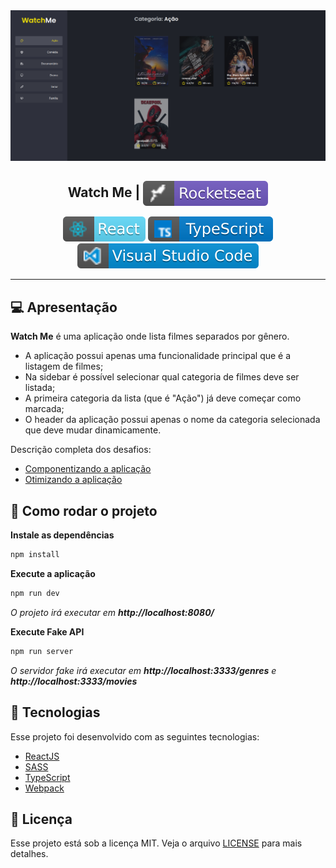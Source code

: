 <img src=".github/watch-me.png" />

<h2 align="center">
   Watch Me | <img alt="badge rocketseat" align="center" src=".github/rocket.svg">
</h2>

<p align="center">
  <img alt="badge react" src=".github/badge-react.svg">
  <img alt="badge typescript" src=".github/badge-typescript.svg">
  <img alt="badge vscode" src=".github/badge-visual_studio_code.svg">
</p>

---

## 💻 Apresentação

**Watch Me** é uma aplicação onde lista filmes separados por gênero.

- A aplicação possui apenas uma funcionalidade principal que é a listagem de filmes;
- Na sidebar é possível selecionar qual categoria de filmes deve ser listada;
- A primeira categoria da lista (que é "Ação") já deve começar como marcada;
- O header da aplicação possui apenas o nome da categoria selecionada que deve mudar dinamicamente.

Descrição completa dos desafios:
- [Componentizando a aplicação](./docs/01%20-%20Componentizando%20a%20aplica%C3%A7%C3%A3o/Componentizando%20a%20aplica%C3%A7%C3%A3o.md)
- [Otimizando a aplicação](./docs/02%20-%20Otimizando%20a%20aplica%C3%A7%C3%A3o/Otimizando%20a%20aplica%C3%A7%C3%A3o.md)



## 🧭 Como rodar o projeto

**Instale as dependências**

```bash
npm install
```

**Execute a aplicação**

```bash
npm run dev
```
*O projeto irá executar em **http://localhost:8080/***


**Execute Fake API**
```bash
npm run server
```
*O servidor fake irá executar em **http://localhost:3333/genres** e **http://localhost:3333/movies***

## 🚀 Tecnologias

Esse projeto foi desenvolvido com as seguintes tecnologias:

- [ReactJS](https://pt-br.reactjs.org/)
- [SASS](https://sass-lang.com/)
- [TypeScript](https://www.typescriptlang.org/pt/)
- [Webpack](https://webpack.js.org/)

## 📝 Licença

Esse projeto está sob a licença MIT. Veja o arquivo [LICENSE](LICENSE) para mais detalhes.
